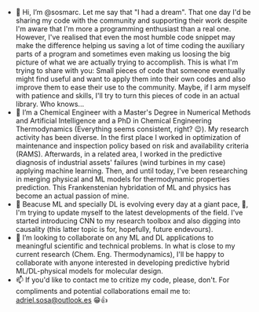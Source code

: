 - 👋 Hi, I’m @sosmarc. Let me say that "I had a dream". That one day I'd be sharing my code with the community and supporting their work despite I'm aware that I'm more a programming enthusiast than a real one.
However, I've realised that even the most humble code snippet may make the difference helping us saving a lot of time coding the auxiliary parts of a program and sometimes even making us
loosing the big picture of what we are actually trying to accomplish. This is what I'm trying to share with you: Small pieces of code that someone eventually might find useful and want to apply them into their
own codes and also improve them to ease their use to the community.
Maybe, if I arm myself with patience and skills, I'll try to turn this pieces of code in an actual library. Who knows...
- 👀 I’m a Chemical Engineer with a Master's Degree in Numerical Methods and Artificial Intelligence and a PhD in Chemical Engineering Thermodynamics (Everything seems consistent, right? :wink:).
My research activity has been diverse. In the first place I worked in optimization of maintenance and inspection policy based on risk and availability criteria (RAMS). Afterwards, 
in a related area, I worked in the predictive diagnosis of industrial assets' failures (wind turbines in my case) applying machine learning. Then, and until today, I've been researching in merging physical and 
ML models for thermodynamic properties prediction. This Frankenstenian hybridation of ML and physics has become an actual passion of mine.
- 🌱 Beacuse ML and specially DL is evolving every day at a giant pace, :rocket:, I'm trying to update myself to the latest developments of the field. I've started introducing CNN to my
research toolbox and also digging into causality (this latter topic is for, hopefully, future endevours).
- 💞️ I’m looking to collaborate on any ML and DL applications to meaningful scientific and technical problems. In what is close to my current research (Chem. Eng. Thermodynamics), 
I'll be happy to collaborate with anyone interested in developing predictive hybrid ML/DL-physical models for molecular design.
- 📫 If you'd like to contact me to critize my code, please, don't. For compliments and potential collaborations email me to: adriel.sosa@outlook.es :grin::thumbsup:
<!---
sosmarc/sosmarc is a ✨ special ✨ repository because its `README.md` (this file) appears on your GitHub profile.
You can click the Preview link to take a look at your changes.
--->
